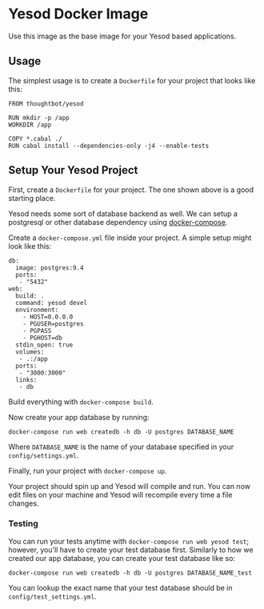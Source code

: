 # Yesod Docker Image

Use this image as the base image for your Yesod based applications.

## Usage

The simplest usage is to create a `Dockerfile` for your project that looks like
this:
```
FROM thoughtbot/yesod

RUN mkdir -p /app
WORKDIR /app

COPY *.cabal ./
RUN cabal install --dependencies-only -j4 --enable-tests
```

## Setup Your Yesod Project

First, create a `Dockerfile` for your project. The one shown above is a good
starting place.

Yesod needs some sort of database backend as well. We can setup a postgresql or
other database dependency using [docker-compose].

[docker-compose]: https://docs.docker.com/compose/install/

Create a `docker-compose.yml` file inside your project. A simple setup might
look like this:

```
db:
  image: postgres:9.4
  ports:
   - "5432"
web:
  build: .
  command: yesod devel
  environment:
    - HOST=0.0.0.0
    - PGUSER=postgres
    - PGPASS
    - PGHOST=db
  stdin_open: true
  volumes:
   - .:/app
  ports:
   - "3000:3000"
  links:
   - db
```

Build everything with `docker-compose build`.

Now create your app database by running:

```
docker-compose run web createdb -h db -U postgres DATABASE_NAME
```

Where `DATABASE_NAME` is the name of your database specified in your
`config/settings.yml`.

Finally, run your project with `docker-compose up`.

Your project should spin up and Yesod will compile and run. You can now edit
files on your machine and Yesod will recompile every time a file changes.

### Testing

You can run your tests anytime with `docker-compose run web yesod test`;
however, you'll have to create your test database first. Similarly to how
we created our app database, you can create your test database like so:

```
docker-compose run web createdb -h db -U postgres DATABASE_NAME_test
```

You can lookup the exact name that your test database should be in
`config/test_settings.yml`.


